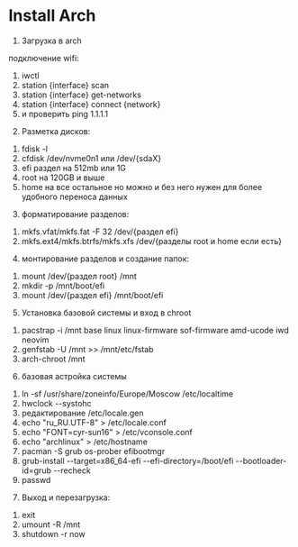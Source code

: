 <h1>
  Install Arch
</h1>

1. Загрузка в arch

подключение wifi:
<ol>
  <li>iwctl</li>
  <li>station {interface} scan</li>
  <li>station {interface} get-networks</li>
  <li>station {interface} connect {network}</li>
  <li>и проверить ping 1.1.1.1</li>
</ol>

2. Разметка дисков:
<ol>
  <li>fdisk -l</li>
  <li>cfdisk /dev/nvme0n1 или /dev/{sdaX}</li>
  <li>efi раздел на 512mb или 1G</li>
  <li>root на 120GB и выше</li>
  <li>home на все остальное но можно и без него нужен для более удобного переноса данных</li>
</ol>

3. форматирование разделов: 
<ol>
  <li>mkfs.vfat/mkfs.fat -F 32 /dev/{раздел efi}</li>
  <li>mkfs.ext4/mkfs.btrfs/mkfs.xfs /dev/{разделы root и home если есть}</li>
</ol>

4. монтирование разделов и создание папок:
<ol>
  <li>mount /dev/{раздел root} /mnt</li>
  <li>mkdir -p /mnt/boot/efi</li>
  <li>mount /dev/{раздел efi} /mnt/boot/efi</li>
</ol>

5. Установка базовой системы и вход в chroot
<ol>
  <li>pacstrap -i /mnt base linux linux-firmware sof-firmware amd-ucode iwd neovim</li>
  <li>genfstab -U /mnt >> /mnt/etc/fstab</li>
  <li>arch-chroot /mnt</li>
</ol>

6. базовая астройка системы
<ol>
  <li>ln -sf /usr/share/zoneinfo/Europe/Moscow /etc/localtime</li>
  <li>hwclock --systohc</li>
  <li>редактирование /etc/locale.gen</li>
  <li>echo "ru_RU.UTF-8" > /etc/locale.conf</li>
  <li>echo "FONT=cyr-sun16" > /etc/vconsole.conf</li>
  <li>echo "archlinux" > /etc/hostname</li>
  <li>pacman -S grub os-prober efibootmgr</li>
  <li>grub-install --target=x86_64-efi --efi-directory=/boot/efi --bootloader-id=grub --recheck</li>
  <li>passwd</li>
</ol>

7. Выход и перезагрузка:
<ol>
  <li>exit</li>
  <li>umount -R /mnt</li>
  <li>shutdown -r now</li>
</ol>

